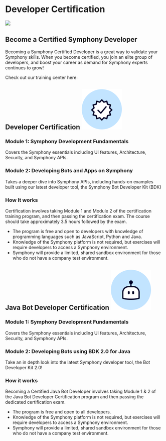 # Developer Certification

![](../.gitbook/assets/symphony-certification-program-standalone.png)

## Become a Certified Symphony Developer

Becoming a Symphony Certified Developer is a great way to validate your Symphony skills. When you become certified, you join an elite group of developers, and boost your career as demand for Symphony experts continues to grow!

Check out our training center here:

## Developer Certification ![](../.gitbook/assets/certified-developer%20%281%29%20%282%29%20%281%29.png) 

### **Module 1: Symphony Development Fundamentals**

Covers the Symphony essentials including UI features, Architecture, Security, and Symphony APIs.

### Module 2: Developing Bots and Apps on Symphony

Takes a deeper dive into Symphony APIs, including hands-on examples built using our latest developer tool, the Symphony Bot Developer Kit \(BDK\)

### How It works

Certification involves taking Module 1 and Module 2 of the certification training program, and then passing the certification exam. The course should take approximately 3.5 hours followed by the exam.

* The program is free and open to developers with knowledge of programming languages such as JavaScript, Python and Java.
* Knowledge of the Symphony platform is not required, but exercises will require developers to access a Symphony environment.
* Symphony will provide a limited, shared sandbox environment for those who do not have a company test environment. 

## Java Bot Developer Certification ![](../.gitbook/assets/bot.png) 

### Module 1: Symphony Development Fundamentals

Covers the Symphony essentials including UI features, Architecture, Security, and Symphony APIs.

### Module 2: Developing Bots using BDK 2.0 for Java

Take an in depth look into the latest Symphony developer tool, the Bot Developer Kit 2.0!

### How it works

Becoming a Certified Java Bot Developer involves taking Module 1 & 2 of the Java Bot Developer Certification program and then passing the dedicated certification exam.  

* The program is free and open to all developers.
* Knowledge of the Symphony platform is not required, but exercises will require developers to access a Symphony environment.
* Symphony will provide a limited, shared sandbox environment for those who do not have a company test environment. 


